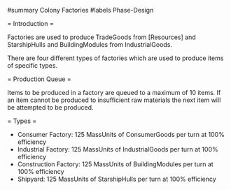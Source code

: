 #summary Colony Factories
#labels Phase-Design

= Introduction =

Factories are used to produce TradeGoods from [Resources] and StarshipHulls and BuildingModules from IndustrialGoods.

There are four different types of factories which are used to produce items of specific types.

= Production Queue =

Items to be produced in a factory are queued to a maximum of 10 items.  If an item cannot be produced to insufficient raw materials the next item will be attempted to be produced.

= Types =

  * Consumer Factory: 125 MassUnits of ConsumerGoods per turn at 100% efficiency
  * Industrial Factory: 125 MassUnits of IndustrialGoods per turn at 100% efficiency
  * Construction Factory: 125 MassUnits of BuildingModules per turn at 100% efficiency
  * Shipyard: 125 MassUnits of StarshipHulls per turn at 100% efficiency

 
 
 
 
 